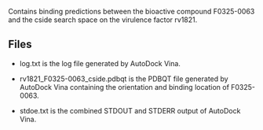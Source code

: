 Contains binding predictions between the bioactive compound F0325-0063 and the cside search space on the virulence factor rv1821.

## Files

- log.txt is the log file generated by AutoDock Vina.

- rv1821_F0325-0063_cside.pdbqt is the PDBQT file generated by AutoDock Vina containing the orientation and binding location of F0325-0063.

- stdoe.txt is the combined STDOUT and STDERR output of AutoDock Vina.

